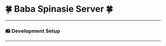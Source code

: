 # :four_leaf_clover: Baba Spinasie Server :four_leaf_clover:
--------
### :radio: Development Setup
---------
